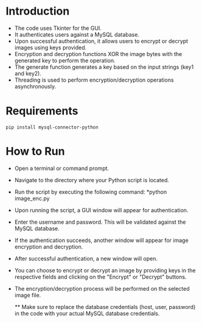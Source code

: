 # Introduction
* The code uses Tkinter for the GUI.
* It authenticates users against a MySQL database.
* Upon successful authentication, it allows users to encrypt or decrypt images using keys provided.
* Encryption and decryption functions XOR the image bytes with the generated key to perform the operation.
* The generate function generates a key based on the input strings (key1 and key2).
* Threading is used to perform encryption/decryption operations asynchronously.

# Requirements
```
pip install mysql-connector-python
```

# How to Run
* Open a terminal or command prompt.
* Navigate to the directory where your Python script is located.
* Run the script by executing the following command:
	  *python image_enc.py
* Upon running the script, a GUI window will appear for authentication.
* Enter the username and password. This will be validated against the MySQL database.
* If the authentication succeeds, another window will appear for image encryption and decryption.
* After successful authentication, a new window will open.
* You can choose to encrypt or decrypt an image by providing keys in the respective fields and clicking on the "Encrypt" or "Decrypt" buttons.
* The encryption/decryption process will be performed on the selected image file.

  ** Make sure to replace the database credentials (host, user, password) in the code with your actual MySQL database credentials.
